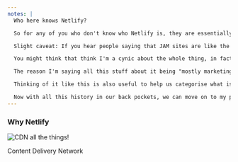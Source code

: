 ```yaml
---
notes: |
  Who here knows Netlify?

  So for any of you who don't know who Netlify is, they are essentially a CDN company and focus on serving **static** assets quickly all over the world. Part of what makes JAM applications "jammie" is the idea of not having servers, or not maintinging a server yourself (as we heard in the definition) which plays quite well for a company that specialises in CDN hosting!

  Slight caveat: If you hear people saying that JAM sites are like the "serverless of frontend development" in the same way that the whole serverless movement with lambda etc. doesn't actually get rid of the server all together, there are still servers running the CDN, it's just that you don't have to manage them!

  You might think that think I'm a cynic about the whole thing, in fact I'm quite the opposite! I'm in love with JAM Stack and I am a big fan of Netlify

  The reason I'm saying all this stuff about it being "mostly marketing" is to illustrate that JAM Stack is not something REVOLUTIONARY but instead it is an evolution of what we already know and it's just been given a catchy name, so we can all talk about it a bit easier.

  Thinking of it like this is also useful to help us categorise what is or isn't a JAM application and it also helps to demystify the term (at least it does for me)

  Now with all this history in our back pockets, we can move on to my patent pending JAM Stack Classification spectrum
---
```


### Why Netlify

![CDN all the things!](/images/computer-network.jpg)

Content Delivery Network
